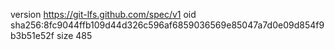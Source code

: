version https://git-lfs.github.com/spec/v1
oid sha256:8fc9044ffb109d44d326c596af6859036569e85047a7d0e09d854f9b3b51e52f
size 485
